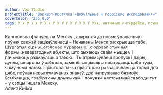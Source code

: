 ```yaml
---
author: Vox Studio
projectTitle: "Воркшоп-прогулка «Визуальные и городские исследования»"
coverColor: "255,0,0"
tags: У У У У У У У У У У У У У У У У У УУУ, интимные интерфейсы, психодата
---
```

Калі вольна флануеш па Менску , адкрытая да новых ўражанняў і поўная свежай зацікаўленасці – Нечаканы Менск раскрыецца табе.. Шурпатыя сцены..аголенае мураванне…сюррэалістычныя формы..неверагодныя аб,екты, што дыхаюць сваім жыццем і пачынаюць размаўляць з табою.. Ты атрымоўваеш пропуск і дзіры, дуплы, шпарыны ў заборах, замкнёныя дзверы прыводзяць цябе туды, чаму няма назвы. Прастора па-за прастораю разварочваецца толькі для цябе, поўная невытлумачаных знакаў, дзе напружанае бязмоўе ўсміхаецца, прабіраючы дрыжыкамі і почувам нястрымнай свабоды тут – у сэрцы Іншага Менску.  
_Алена Кийка_